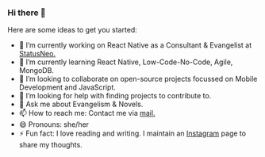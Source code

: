### Hi there 👋

Here are some ideas to get you started:

- 🔭 I’m currently working on React Native as a Consultant & Evangelist at [StatusNeo.](https://www.statusneo.com)
- 🌱 I’m currently learning React Native, Low-Code-No-Code, Agile, MongoDB.
- 👯 I’m looking to collaborate on open-source projects focussed on Mobile Development and JavaScript.
- 🤔 I’m looking for help with finding projects to contribute to.
- 💬 Ask me about Evangelism & Novels.
- 📫 How to reach me: Contact me via [mail.](mailto:ritu.tripathi@statusneo.com)
- 😄 Pronouns: she/her
- ⚡ Fun fact: I love reading and writing. I maintain an [Instagram](https://instagram.com/modern_._medusa) page to share my thoughts.
